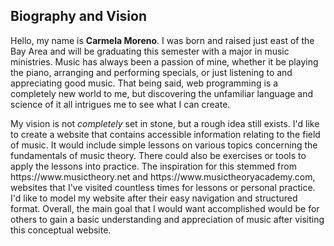 ## Biography and Vision
<p>Hello, my name is <b>Carmela Moreno</b>. I was born and raised just east of the Bay Area and will be graduating this semester with a major in music ministries. Music has always been a passion of mine, whether it be playing the piano, arranging and performing specials, or just listening to and appreciating good music. That being said, web programming is a completely new world to me, but discovering the unfamiliar language and science of it all intrigues me to see what I can create.</p>
<p> My vision is not <i>completely</i> set in stone, but a rough idea still exists. I'd like to create a website that contains accessible information relating to the field of music. It would include simple lessons on various topics concerning the fundamentals of music theory. There could also be exercises or tools to apply the lessons into practice. The inspiration for this stemmed from https://www.musictheory.net and https://www.musictheoryacademy.com, websites that I've visited countless times for lessons or personal practice. I'd like to model my website after their easy navigation and structured format. Overall, the main goal that I would want accomplished would be for others to gain a basic understanding and appreciation of music after visiting this conceptual website.</p>
